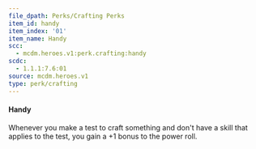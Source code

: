 ```yaml
---
file_dpath: Perks/Crafting Perks
item_id: handy
item_index: '01'
item_name: Handy
scc:
  - mcdm.heroes.v1:perk.crafting:handy
scdc:
  - 1.1.1:7.6:01
source: mcdm.heroes.v1
type: perk/crafting
---
```


#### Handy

Whenever you make a test to craft something and don't have a skill that applies to the test, you gain a +1 bonus to the power roll.
